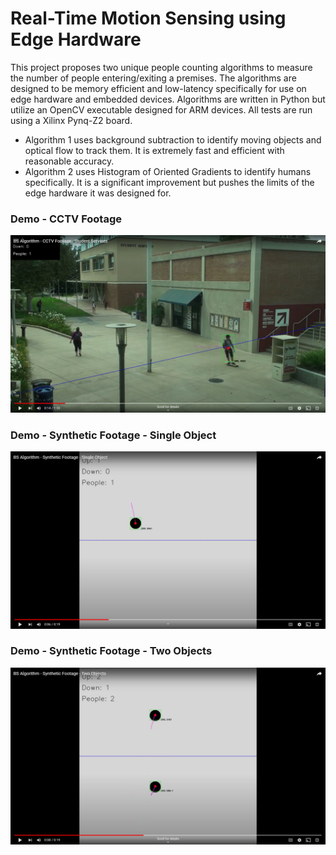# Real-Time Motion Sensing using Edge Hardware

This project proposes two unique people counting algorithms to measure the number of people entering/exiting a premises. The algorithms are designed to be memory efficient and low-latency specifically for use on edge hardware and embedded devices. Algorithms are written in Python but utilize an OpenCV executable designed for ARM devices. All tests are run using a Xilinx Pynq-Z2 board. 
  
* Algorithm 1 uses background subtraction to identify moving objects and optical flow to track them. It is extremely fast and efficient with reasonable accuracy.
* Algorithm 2 uses Histogram of Oriented Gradients to identify humans specifically. It is a significant improvement but pushes the limits  of the edge hardware it was designed for.

### Demo - CCTV Footage
<a href="https://youtu.be/fSKAjQQ3KM0?t=8"><img src="res/images/demo_1_thumbnail.png" alt="Demo video 1 thumbnail" width="600"></a>
  
### Demo - Synthetic Footage - Single Object
<a href="https://youtu.be/NO2f3a0CEwk"><img src="res/images/demo_2_thumbnail.png" alt="Demo video 2 thumbnail" width="600"></a>
  
### Demo - Synthetic Footage - Two Objects
<a href="https://youtu.be/NO2f3a0CEwk"><img src="res/images/demo_3_thumbnail.png" alt="Demo video 3 thumbnail" width="600"></a>

